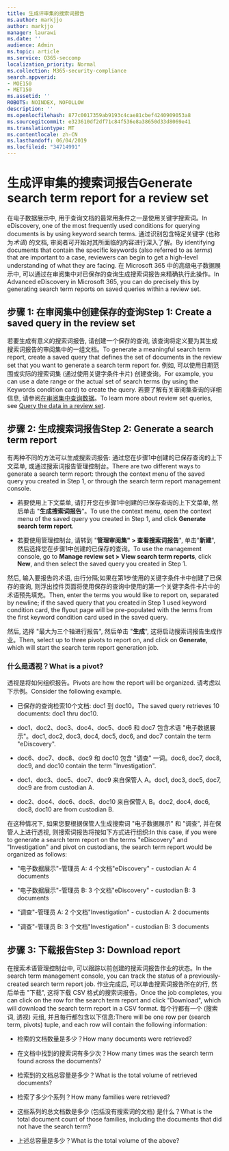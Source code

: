 ```yaml
---
title: 生成评审集的搜索词报告
ms.author: markjjo
author: markjjo
manager: laurawi
ms.date: ''
audience: Admin
ms.topic: article
ms.service: O365-seccomp
localization_priority: Normal
ms.collection: M365-security-compliance
search.appverid:
- MOE150
- MET150
ms.assetid: ''
ROBOTS: NOINDEX, NOFOLLOW
description: ''
ms.openlocfilehash: 877c0017359ab9193c4cae81cbef4240909053a8
ms.sourcegitcommit: e323610df2df71c84f536e8a38650d33d8069e41
ms.translationtype: MT
ms.contentlocale: zh-CN
ms.lasthandoff: 06/04/2019
ms.locfileid: "34714991"
---
```

# <a name="generate-search-term-report-for-a-review-set"></a><span data-ttu-id="03e12-102">生成评审集的搜索词报告</span><span class="sxs-lookup"><span data-stu-id="03e12-102">Generate search term report for a review set</span></span>

<span data-ttu-id="03e12-103">在电子数据展示中, 用于查询文档的最常用条件之一是使用关键字搜索词。</span><span class="sxs-lookup"><span data-stu-id="03e12-103">In eDiscovery, one of the most frequently used conditions for querying documents is by using keyword search terms.</span></span> <span data-ttu-id="03e12-104">通过识别包含特定关键字 (也称为*术语*) 的文档, 审阅者可开始对其所面临的内容进行深入了解。</span><span class="sxs-lookup"><span data-stu-id="03e12-104">By identifying documents that contain the specific keywords (also referred to as *terms*) that are important to a case, reviewers can begin to get a high-level understanding of what they are facing.</span></span> <span data-ttu-id="03e12-105">在 Microsoft 365 中的高级电子数据展示中, 可以通过在审阅集中对已保存的查询生成搜索词报告来精确执行此操作。</span><span class="sxs-lookup"><span data-stu-id="03e12-105">In Advanced eDiscovery in Microsoft 365, you can do precisely this by generating search term reports on saved queries within a review set.</span></span>

## <a name="step-1-create-a-saved-query-in-the-review-set"></a><span data-ttu-id="03e12-106">步骤 1: 在审阅集中创建保存的查询</span><span class="sxs-lookup"><span data-stu-id="03e12-106">Step 1: Create a saved query in the review set</span></span>

<span data-ttu-id="03e12-107">若要生成有意义的搜索词报告, 请创建一个保存的查询, 该查询将定义要为其生成搜索词报告的审阅集中的一组文档。</span><span class="sxs-lookup"><span data-stu-id="03e12-107">To generate a meaningful search term report, create a saved query that defines the set of documents in the review set that you want to generate a search term report for.</span></span> <span data-ttu-id="03e12-108">例如, 可以使用日期范围或实际的搜索词集 (通过使用关键字条件卡片) 创建查询。</span><span class="sxs-lookup"><span data-stu-id="03e12-108">For example, you can use a date range or the actual set of search terms (by using the Keywords condition card) to create the query.</span></span> <span data-ttu-id="03e12-109">若要了解有关审阅集查询的详细信息, 请参阅[在审阅集中查询数据](review-set-search.md)。</span><span class="sxs-lookup"><span data-stu-id="03e12-109">To learn more about review set queries, see [Query the data in a review set](review-set-search.md).</span></span>

## <a name="step-2-generate-a-search-term-report"></a><span data-ttu-id="03e12-110">步骤 2: 生成搜索词报告</span><span class="sxs-lookup"><span data-stu-id="03e12-110">Step 2: Generate a search term report</span></span>

<span data-ttu-id="03e12-111">有两种不同的方法可以生成搜索词报告: 通过您在步骤1中创建的已保存查询的上下文菜单, 或通过搜索词报告管理控制台。</span><span class="sxs-lookup"><span data-stu-id="03e12-111">There are two different ways to generate a search term report: through the context menu of the saved query you created in Step 1, or through the search term report management console.</span></span>

- <span data-ttu-id="03e12-112">若要使用上下文菜单, 请打开您在步骤1中创建的已保存查询的上下文菜单, 然后单击 "**生成搜索词报告**"。</span><span class="sxs-lookup"><span data-stu-id="03e12-112">To use the context menu, open the context menu of the saved query you created in Step 1, and click **Generate search term report**.</span></span>

- <span data-ttu-id="03e12-113">若要使用管理控制台, 请转到 "**管理审阅集" > 查看搜索词报告**", 单击"**新建**", 然后选择您在步骤1中创建的已保存的查询。</span><span class="sxs-lookup"><span data-stu-id="03e12-113">To use the management console, go to **Manage review set > View search term reports**, click **New**, and then select the saved query you created in Step 1.</span></span>

<span data-ttu-id="03e12-114">然后, 输入要报告的术语, 由行分隔;如果在第1步使用的关键字条件卡中创建了已保存的查询, 则浮出控件页面将使用保存的查询中使用的第一个关键字条件卡片中的术语预先填充。</span><span class="sxs-lookup"><span data-stu-id="03e12-114">Then, enter the terms you would like to report on, separated by newline; if the saved query that you created in Step 1 used keyword condition card, the flyout page will be pre-populated with the terms from the first keyword condition card used in the saved query.</span></span>

<span data-ttu-id="03e12-115">然后, 选择 "最大为三个轴进行报告", 然后单击 "**生成**", 这将启动搜索词报告生成作业。</span><span class="sxs-lookup"><span data-stu-id="03e12-115">Then, select up to three pivots to report on, and click on **Generate**, which will start the search term report generation job.</span></span>

### <a name="what-is-a-pivot"></a><span data-ttu-id="03e12-116">什么是透视？</span><span class="sxs-lookup"><span data-stu-id="03e12-116">What is a pivot?</span></span>

<span data-ttu-id="03e12-117">透视是将如何组织报告。</span><span class="sxs-lookup"><span data-stu-id="03e12-117">Pivots are how the report will be organized.</span></span> <span data-ttu-id="03e12-118">请考虑以下示例。</span><span class="sxs-lookup"><span data-stu-id="03e12-118">Consider the following example.</span></span>

- <span data-ttu-id="03e12-119">已保存的查询检索10个文档: doc1 到 doc10。</span><span class="sxs-lookup"><span data-stu-id="03e12-119">The saved query retrieves 10 documents: doc1 thru doc10.</span></span>

- <span data-ttu-id="03e12-120">doc1、doc2、doc3、doc4、doc5、doc6 和 doc7 包含术语 "电子数据展示"。</span><span class="sxs-lookup"><span data-stu-id="03e12-120">doc1, doc2, doc3, doc4, doc5, doc6, and doc7 contain the term "eDiscovery".</span></span>

- <span data-ttu-id="03e12-121">doc6、doc7、doc8、doc9 和 doc10 包含 "调查" 一词。</span><span class="sxs-lookup"><span data-stu-id="03e12-121">doc6, doc7, doc8, doc9, and doc10 contain the term "Investigation".</span></span>

- <span data-ttu-id="03e12-122">doc1、doc3、doc5、doc7、doc9 来自保管人 A。</span><span class="sxs-lookup"><span data-stu-id="03e12-122">doc1, doc3, doc5, doc7, doc9 are from custodian A.</span></span>

- <span data-ttu-id="03e12-123">doc2、doc4、doc6、doc8、doc10 来自保管人 B。</span><span class="sxs-lookup"><span data-stu-id="03e12-123">doc2, doc4, doc6, doc8, doc10 are from custodian B.</span></span>

<span data-ttu-id="03e12-124">在这种情况下, 如果您要根据保管人生成搜索词 "电子数据展示" 和 "调查", 并在保管人上进行透视, 则搜索词报告将按如下方式进行组织:</span><span class="sxs-lookup"><span data-stu-id="03e12-124">In this case, if you were to generate a search term report on the terms "eDiscovery" and "Investigation" and pivot on custodians, the search term report would be organized as follows:</span></span>

- <span data-ttu-id="03e12-125">"电子数据展示"-管理员 A: 4 个文档</span><span class="sxs-lookup"><span data-stu-id="03e12-125">"eDiscovery" - custodian A: 4 documents</span></span>

- <span data-ttu-id="03e12-126">"电子数据展示"-管理员 B: 3 个文档</span><span class="sxs-lookup"><span data-stu-id="03e12-126">"eDiscovery" - custodian B: 3 documents</span></span>

- <span data-ttu-id="03e12-127">"调查"-管理员 A: 2 个文档</span><span class="sxs-lookup"><span data-stu-id="03e12-127">"Investigation" - custodian A: 2 documents</span></span>

- <span data-ttu-id="03e12-128">"调查"-管理员 B: 3 个文档</span><span class="sxs-lookup"><span data-stu-id="03e12-128">"Investigation" - custodian B: 3 documents</span></span>

## <a name="step-3-download-report"></a><span data-ttu-id="03e12-129">步骤 3: 下载报告</span><span class="sxs-lookup"><span data-stu-id="03e12-129">Step 3: Download report</span></span>

<span data-ttu-id="03e12-130">在搜索术语管理控制台中, 可以跟踪以前创建的搜索词报告作业的状态。</span><span class="sxs-lookup"><span data-stu-id="03e12-130">In the search term management console, you can track the status of a previously-created search term report job.</span></span> <span data-ttu-id="03e12-131">作业完成后, 可以单击搜索词报告所在的行, 然后单击 "下载", 这将下载 CSV 格式的搜索词报告。</span><span class="sxs-lookup"><span data-stu-id="03e12-131">Once the job completes, you can click on the row for the search term report and click "Download", which will download the search term report in a CSV format.</span></span> <span data-ttu-id="03e12-132">每个行都有一个 (搜索词, 透视) 元组, 并且每行都包含以下信息:</span><span class="sxs-lookup"><span data-stu-id="03e12-132">There will be one row per (search term, pivots) tuple, and each row will contain the following information:</span></span>

- <span data-ttu-id="03e12-133">检索的文档数量是多少？</span><span class="sxs-lookup"><span data-stu-id="03e12-133">How many documents were retrieved?</span></span>

- <span data-ttu-id="03e12-134">在文档中找到的搜索词有多少次？</span><span class="sxs-lookup"><span data-stu-id="03e12-134">How many times was the search term found across the documents?</span></span>

- <span data-ttu-id="03e12-135">检索到的文档总容量是多少？</span><span class="sxs-lookup"><span data-stu-id="03e12-135">What is the total volume of retrieved documents?</span></span>

- <span data-ttu-id="03e12-136">检索了多少个系列？</span><span class="sxs-lookup"><span data-stu-id="03e12-136">How many families were retrieved?</span></span>

- <span data-ttu-id="03e12-137">这些系列的总文档数是多少 (包括没有搜索词的文档) 是什么？</span><span class="sxs-lookup"><span data-stu-id="03e12-137">What is the total document count of those families, including the documents that did not have the search term?</span></span>

- <span data-ttu-id="03e12-138">上述总容量是多少？</span><span class="sxs-lookup"><span data-stu-id="03e12-138">What is the total volume of the above?</span></span>